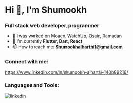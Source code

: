 # Hi 👋, I'm Shumookh
### Full stack web developer, programmer

- 🔭 I was worked on Moaen, WatchUp, Osain, Ramadan
- 🌱 I’m currently **Flutter, Dart, React**
- 📫 How to reach me: **Shumookhalharthi1@gmail.com**
### Connect with me:
https://www.linkedin.com/in/shumookh-alharthi-140b89216/

### Languages and Tools:
![linkedin](https://img.shields.io/badge/Linkedin-0e76a8?style=for-the-badge&logo=Linkedin&logoColor=white)
